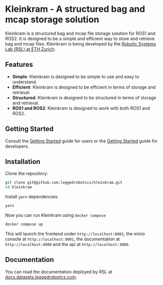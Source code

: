 # Kleinkram - A structured bag and mcap storage solution

Kleinkram is a structured bag and mcap file storage solution for ROS1 and ROS2.
It is designed to be a simple and efficient way to store and retrieve bag and mcap files.
Kleinkram is being developed by the [Robotic Systems Lab (RSL) at ETH Zurich](https://rsl.ethz.ch/).

## Features

-   **Simple**: Kleinkram is designed to be simple to use and easy to understand.
-   **Efficient**: Kleinkram is designed to be efficient in terms of storage and retrieval.
-   **Structured**: Kleinkram is designed to be structured in terms of storage and retrieval.
-   **ROS1 and ROS2**: Kleinkram is designed to work with both ROS1 and ROS2.

## Getting Started

Consult the [Getting Started](https://docs.datasets.leggedrobotics.com/usage/getting-started.html) guide for users or
the [Getting Started](https://docs.datasets.leggedrobotics.com/development/getting-started.html) guide for developers.

## Installation

Clone the repository:

```bash
git clone git@github.com:leggedrobotics/kleinkram.git
cd kleinkram
```

Install `yarn` dependencies:

```bash
yarn
```

Now you can run Kleinkram using `docker compose`

```bash
docker compose up
```

This will launch the frontend under `http://localhost:8003`,
the minio console at `http://localhost:9001`, the documentation
at `http://localhost:4000` and the api at `http://localhost:3000`.

## Documentation

You can read the documentation deployed by RSL at [docs.datasets.leggedrobotics.com](https://docs.datasets.leggedrobotics.com/).
